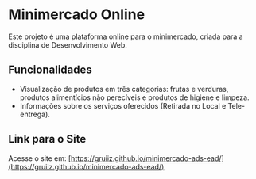 # Minimercado Online

Este projeto é uma plataforma online para o minimercado, criada para a disciplina de Desenvolvimento Web.

## Funcionalidades
- Visualização de produtos em três categorias: frutas e verduras, produtos alimentícios não perecíveis e produtos de higiene e limpeza.
- Informações sobre os serviços oferecidos (Retirada no Local e Tele-entrega).

## Link para o Site
Acesse o site em: [https://gruiiz.github.io/minimercado-ads-ead/](https://gruiiz.github.io/minimercado-ads-ead/)
